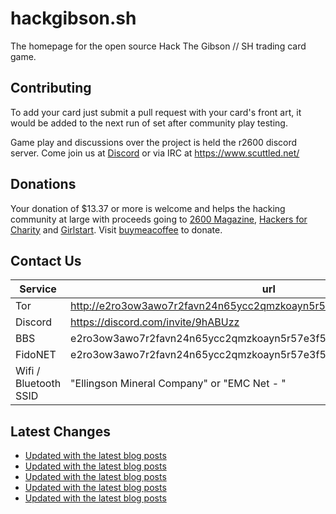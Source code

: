 # hackgibson.sh
The homepage for the open source Hack The Gibson // SH trading card game.


## Contributing

To add your card just submit a pull request with your card's front art, it would be added to the next run of set after community play testing.

Game play and discussions over the project is held the r2600 discord server. Come join us at [Discord](https://discord.com/invite/9hABUzz) or via IRC at https://www.scuttled.net/


## Donations

Your donation of $13.37 or more is welcome and helps the hacking community at large with proceeds going to [2600 Magazine](https://2600.com/), [Hackers for Charity](https://hackersforcharity.org) and [Girlstart](https://girlstart.org).  Visit [buymeacoffee](https://www.buymeacoffee.com/hackgibson.sh) to donate.


## Contact Us

Service | url
-|-
Tor | http://e2ro3ow3awo7r2favn24n65ycc2qmzkoayn5r57e3f56nvjwdcgg32ad.onion
Discord | https://discord.com/invite/9hABUzz
BBS | e2ro3ow3awo7r2favn24n65ycc2qmzkoayn5r57e3f56nvjwdcgg32ad.onion:23
FidoNET | e2ro3ow3awo7r2favn24n65ycc2qmzkoayn5r57e3f56nvjwdcgg32ad.onion:24554
Wifi / Bluetooth SSID | "Ellingson Mineral Company" or "EMC Net - <fidonet address>"

## Latest Changes
<!-- BLOG-POST-LIST:START -->
- [Updated with the latest blog posts](https://github.com/DFW2600/hackgibson.sh/commit/1f68e08e29ddfaac94429c04f4ecd66bcf4c6697)
- [Updated with the latest blog posts](https://github.com/DFW2600/hackgibson.sh/commit/94b85f78786f9803c4a1bf93170da5a3082cc01f)
- [Updated with the latest blog posts](https://github.com/DFW2600/hackgibson.sh/commit/67c5405cc422670c9f1707084dd76ced9d8d9442)
- [Updated with the latest blog posts](https://github.com/DFW2600/hackgibson.sh/commit/71cd5730a2894c1f4c7b9dfe2fc885c7b9421879)
- [Updated with the latest blog posts](https://github.com/DFW2600/hackgibson.sh/commit/49399276813c902b9fbe0b3c883d762db2a41a83)
<!-- BLOG-POST-LIST:END -->
